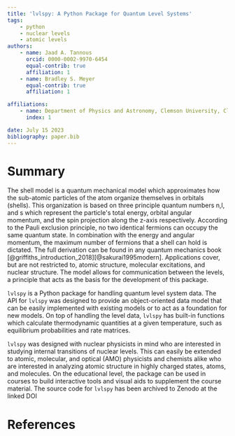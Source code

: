 ```yaml
---
title: 'lvlspy: A Python Package for Quantum Level Systems'
tags:
    - python
    - nuclear levels
    - atomic levels
authors:
    - name: Jaad A. Tannous
      orcid: 0000-0002-9970-6454
      equal-contrib: true
      affiliation: 1
    - name: Bradley S. Meyer
      equal-contrib: true
      affiliation: 1

affiliations:
    - name: Department of Physics and Astronomy, Clemson University, Clemson, SC, 29634
      index: 1

date: July 15 2023
bibliography: paper.bib
---
```


# Summary

The shell model is a quantum mechanical model which approximates how the sub-atomic particles of the atom organize themselves in orbitals (shells). This organization is based on three principle quantum numbers n,l, and s which represent the particle's total energy, orbital angular momentum, and the spin projection along the z-axis respectively. According to the Pauli exclusion principle, no two identical fermions can occupy the same quantum state. In combination with the energy and angular momentum, the maximum number of fermions that a shell can hold is dictated. The full derivation can be found in any quantum mechanics book [@griffiths_introduction_2018][@sakurai1995modern]. Applications cover, but are not restricted to, atomic structure, molecular excitations, and nuclear structure. The model allows for communication between the levels, a principle that acts as the basis for the development of this package.

``lvlspy`` is a Python package for handling quantum level system data. The API for ``lvlspy`` was designed to provide an object-oriented data model that can be easily implemented with existing models or to act as a foundation for new models. On top of handling the level data, ``lvlspy`` has built-in functions which calculate thermodynamic quantities at a given temperature, such as equilibrium probabilities and rate matrices.

``lvlspy`` was designed with nuclear physicists in mind who are interested in studying internal transitions of nuclear levels. This can easily be extended to atomic, molecular, and optical (AMO) physicists and chemists alike who are interested in analyzing atomic structure in highly charged states, atoms, and molecules. On the educational level, the package can be used in courses to build interactive tools and visual aids to supplement the course material. The source code for ``lvlspy`` has been archived to Zenodo at the linked DOI

# References